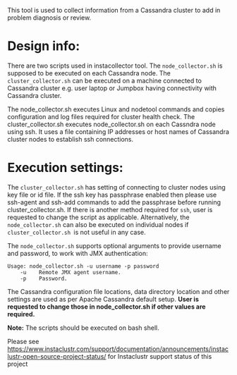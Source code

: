 
This tool is used to collect information from a Cassandra cluster to add in problem diagnosis or review.

# Design info:
There are two scripts used in instacollector tool. The `node_collector.sh` is supposed to be executed on each Cassandra node.
The `cluster_collector.sh` can be executed on a machine connected to Cassandra cluster e.g. user laptop or Jumpbox having connectivity
with Cassandra cluster.

The node_collector.sh executes Linux and nodetool commands and copies configuration and log files required for cluster health check.
The cluster_collector.sh executes node_collector.sh on each Cassndra node using ssh.
It uses a file containing IP addresses or host names of Cassandra cluster nodes to establish ssh connections.



# Execution settings:
The `cluster_collector.sh` has setting of connecting to cluster nodes using key file or id file.
If the ssh key has passphrase enabled then please use ssh-agent and ssh-add commands to add the passphrase before running cluster_collector.sh.
If there is another method required for `ssh`, user is requested to change the script as applicable.
Alternatively, the `node_collector.sh` can also be executed on individual nodes if `cluster_collector.sh `is not useful in any case.

The `node_collector.sh` supports optional arguments to provide username and password, to work with JMX authentication:

```
Usage: node_collector.sh -u username -p password 
    -u    Remote JMX agent username.
    -p    Password.
```

The Cassandra configuration file locations, data directory location and other settings are used as per Apache Cassandra default setup.
**User is requested to change those in node_collector.sh if other values are required.**

**Note:** The scripts should be executed on bash shell.

Please see https://www.instaclustr.com/support/documentation/announcements/instaclustr-open-source-project-status/ for Instaclustr support status of this project

